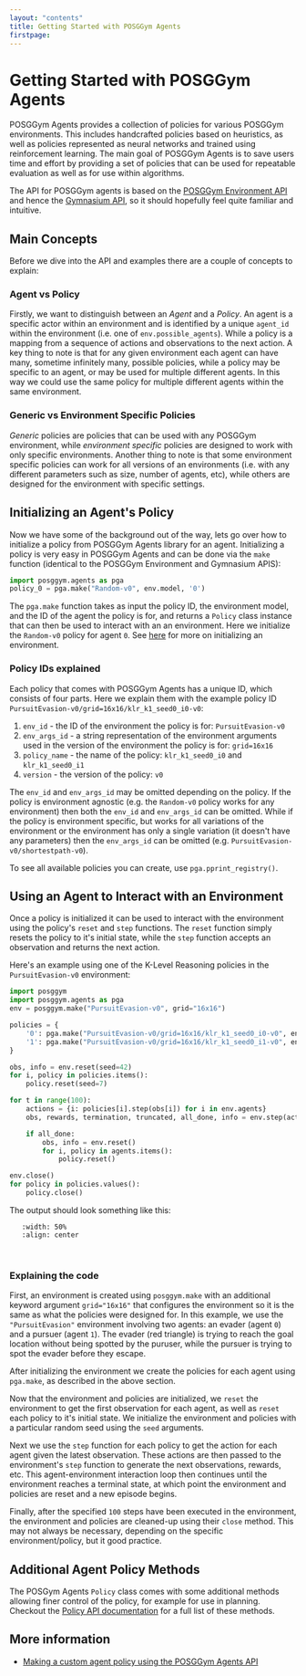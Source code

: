 ```yaml
---
layout: "contents"
title: Getting Started with POSGGym Agents
firstpage:
---
```


# Getting Started with POSGGym Agents

POSGGym Agents provides a collection of policies for various POSGGym environments. This includes handcrafted policies based on heuristics, as well as policies represented as neural networks and trained using reinforcement learning. The main goal of POSGGym Agents is to save users time and effort by providing a set of policies that can be used for repeatable evaluation as well as for use within algorithms.

The API for POSGGym agents is based on the [POSGGym Environment API](/intro/getting_started) and hence the [Gymnasium API](https://gymnasium.farama.org/), so it should hopefully feel quite familiar and intuitive.

## Main Concepts

Before we dive into the API and examples there are a couple of concepts to explain:

### Agent vs Policy

Firstly, we want to distinguish between an *Agent* and a *Policy*. An agent is a specific actor within an environment and is identified by a unique `agent_id` within the environment (i.e. one of `env.possible_agents`). While a policy is a mapping from a sequence of actions and observations to the next action. A key thing to note is that for any given environment each agent can have many, sometime infinitely many, possible policies, while a policy may be specific to an agent, or may be used for multiple different agents. In this way we could use the same policy for multiple different agents within the same environment.

### Generic vs Environment Specific Policies

*Generic* policies are policies that can be used with any POSGGym environment, while *environment specific* policies are designed to work with only specific environments. Another thing to note is that some environment specific policies can work for all versions of an environments (i.e. with any different parameters such as size, number of agents, etc), while others are designed for the environment with specific settings.

## Initializing an Agent's Policy

Now we have some of the background out of the way, lets go over how to initialize a policy from POSGGym Agents library for an agent. Initializing a policy is very easy in POSGGym Agents and can be done via the ``make`` function (identical to the POSGGym Environment and Gymnasium APIS):

```python
import posggym.agents as pga
policy_0 = pga.make("Random-v0", env.model, '0')
```

The `pga.make` function takes as input the policy ID, the environment model, and the ID of the agent the policy is for, and returns a `Policy` class instance that can then be used to interact with an an environment. Here we initialize the `Random-v0` policy for agent `0`. See [here](/intro/getting_started) for more on initializing an environment.

### Policy IDs explained

Each policy that comes with POSGGym Agents has a unique ID, which consists of four parts. Here we explain them with the example policy ID `PursuitEvasion-v0/grid=16x16/klr_k1_seed0_i0-v0`:

1. `env_id` - the ID of the environment the policy is for: `PursuitEvasion-v0`
2. `env_args_id` - a string representation of the environment arguments used in the version of the environment the policy is for: `grid=16x16`
3. `policy_name` - the name of the policy: `klr_k1_seed0_i0` and `klr_k1_seed0_i1`
4. `version` - the version of the policy: `v0`

The `env_id` and `env_args_id` may be omitted depending on the policy. If the policy is environment agnostic (e.g. the `Random-v0` policy works for any environment) then both the `env_id` and `env_args_id` can be omitted. While if the policy is environment specific, but works for all variations of the environment or the environment has only a single variation (it doesn't have any parameters) then the `env_args_id` can be omitted (e.g. `PursuitEvasion-v0/shortestpath-v0`).

To see all available policies you can create, use `pga.pprint_registry()`.

## Using an Agent to Interact with an Environment

Once a policy is initialized it can be used to interact with the environment using the policy's `reset` and `step` functions. The `reset` function simply resets the policy to it's initial state, while the `step` function accepts an observation and returns the next action.

Here's an example using one of the K-Level Reasoning policies in the `PursuitEvasion-v0` environment:

```python
import posggym
import posggym.agents as pga
env = posggym.make("PursuitEvasion-v0", grid="16x16")

policies = {
    '0': pga.make("PursuitEvasion-v0/grid=16x16/klr_k1_seed0_i0-v0", env.model, '0'),
    '1': pga.make("PursuitEvasion-v0/grid=16x16/klr_k1_seed0_i1-v0", env.model, '1')
}

obs, info = env.reset(seed=42)
for i, policy in policies.items():
    policy.reset(seed=7)

for t in range(100):
    actions = {i: policies[i].step(obs[i]) for i in env.agents}
    obs, rewards, termination, truncated, all_done, info = env.step(actions)

    if all_done:
        obs, info = env.reset()
        for i, policy in agents.items():
            policy.reset()

env.close()
for policy in policies.values():
    policy.close()
```

The output should look something like this:

```{figure} ../_static/videos/agents/grid_world/pursuit_evasion.gif
   :width: 50%
   :align: center

```

<br/>

### Explaining the code

First, an environment is created using `posggym.make` with an additional keyword argument `grid="16x16"` that configures the environment so it is the same as what the policies were designed for. In this example, we use the `"PursuitEvasion"` environment involving two agents: an evader (agent `0`) and a pursuer (agent `1`). The evader (red triangle) is trying to reach the goal location without being spotted by the puruser, while the pursuer is trying to spot the evader before they escape.

After initializing the environment we create the policies for each agent using `pga.make`, as described in the above section.

Now that the environment and policies are initialized, we `reset` the environment to get the first observation for each agent, as well as `reset` each policy to it's initial state. We initialize the environment and policies with a particular random seed using the `seed` arguments.

Next we use the `step` function for each policy to get the action for each agent given the latest observation. These actions are then passed to the environment's `step` function to generate the next observations, rewards, etc. This agent-environment interaction loop then continues until the environment reaches a terminal state, at which point the environment and policies are reset and a new episode begins.

Finally, after the specified `100` steps have been executed in the environment, the environment and policies are cleaned-up using their `close` method. This may not always be necessary, depending on the specific environment/policy, but it good practice.

## Additional Agent Policy Methods

The POSGym Agents `Policy` class comes with some additional methods allowing finer control of the policy, for example for use in planning. Checkout the [Policy API documentation](/api/agents/policy) for a full list of these methods.

## More information

* [Making a custom agent policy using the POSGGym Agents API](/agents/agent_creation)
